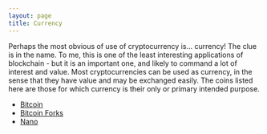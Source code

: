 ```yaml
---
layout: page
title: Currency
---
```


Perhaps the most obvious of use of cryptocurrency is... currency! The clue is in the name. To me, this is one of the least interesting applications of blockchain - but it is an important one, and likely to command a lot of
interest and value. Most cryptocurrencies can be used as currency, in the sense
that they have value and may be exchanged easily. The coins listed here are
those for which currency is their only or primary intended purpose.

* [Bitcoin](./1_btc)
* [Bitcoin Forks](./2_btc_forks)
* [Nano](./3_nano)
